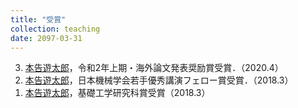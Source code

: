 ```yaml
---
title: "受賞"
collection: teaching
date: 2097-03-31
---
```


<ol reversed>
<li>
<u>本告遊太郎</u>，令和2年上期・海外論文発表奨励賞受賞．（2020.4）
</li>
<li>
<u>本告遊太郎</u>，日本機械学会若手優秀講演フェロー賞受賞．（2018.3）
</li>
<li>
<u>本告遊太郎</u>，基礎工学研究科賞受賞（2018.3）
</li>
</ol>
